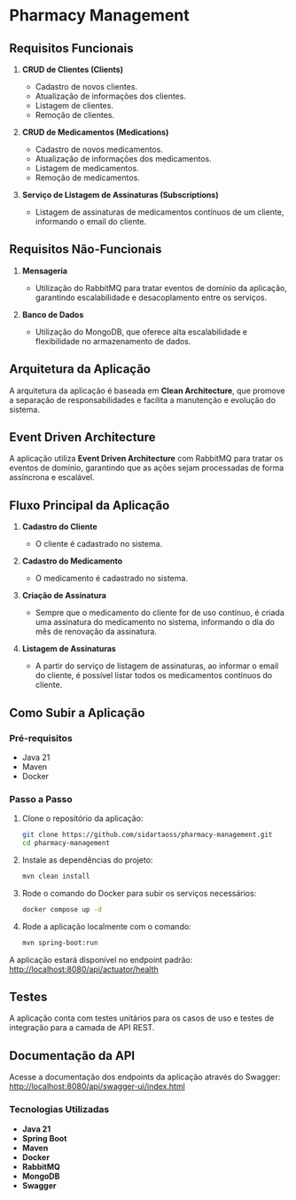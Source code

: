 # Pharmacy Management

## Requisitos Funcionais

1. **CRUD de Clientes (Clients)**
   - Cadastro de novos clientes.
   - Atualização de informações dos clientes.
   - Listagem de clientes.
   - Remoção de clientes.

2. **CRUD de Medicamentos (Medications)**
   - Cadastro de novos medicamentos.
   - Atualização de informações dos medicamentos.
   - Listagem de medicamentos.
   - Remoção de medicamentos.

3. **Serviço de Listagem de Assinaturas (Subscriptions)**
   - Listagem de assinaturas de medicamentos contínuos de um cliente, informando o email do cliente.

## Requisitos Não-Funcionais

1. **Mensageria**
   - Utilização do RabbitMQ para tratar eventos de domínio da aplicação, garantindo escalabilidade e desacoplamento entre os serviços.

2. **Banco de Dados**
   - Utilização do MongoDB, que oferece alta escalabilidade e flexibilidade no armazenamento de dados.

## Arquitetura da Aplicação

A arquitetura da aplicação é baseada em **Clean Architecture**, que promove a separação de responsabilidades e facilita a manutenção e evolução do sistema.

## Event Driven Architecture

A aplicação utiliza **Event Driven Architecture** com RabbitMQ para tratar os eventos de domínio, garantindo que as ações sejam processadas de forma assíncrona e escalável.

## Fluxo Principal da Aplicação

1. **Cadastro do Cliente**
   - O cliente é cadastrado no sistema.

2. **Cadastro do Medicamento**
   - O medicamento é cadastrado no sistema.

3. **Criação de Assinatura**
   - Sempre que o medicamento do cliente for de uso contínuo, é criada uma assinatura do medicamento no sistema, informando o dia do mês de renovação da assinatura.

4. **Listagem de Assinaturas**
   - A partir do serviço de listagem de assinaturas, ao informar o email do cliente, é possível listar todos os medicamentos contínuos do cliente.

## Como Subir a Aplicação

### Pré-requisitos

- Java 21
- Maven
- Docker

### Passo a Passo

1. Clone o repositório da aplicação:
   ```bash
   git clone https://github.com/sidartaoss/pharmacy-management.git
   cd pharmacy-management
   ```

2. Instale as dependências do projeto:
   ```bash
   mvn clean install
   ```

3. Rode o comando do Docker para subir os serviços necessários:
   ```bash
   docker compose up -d
   ```

4. Rode a aplicação localmente com o comando:
   ```bash
   mvn spring-boot:run
   ```

A aplicação estará disponível no endpoint padrão: [http://localhost:8080/api/actuator/health](http://localhost:8080/api/actuator/health)

## Testes

A aplicação conta com testes unitários para os casos de uso e testes de integração para a camada de API REST.

## Documentação da API

Acesse a documentação dos endpoints da aplicação através do Swagger: [http://localhost:8080/api/swagger-ui/index.html](http://localhost:8080/api/swagger-ui/index.html)

### Tecnologias Utilizadas

- **Java 21**
- **Spring Boot**
- **Maven**
- **Docker**
- **RabbitMQ**
- **MongoDB**
- **Swagger**
